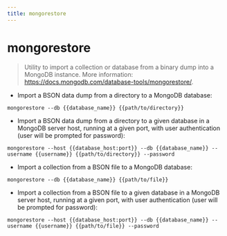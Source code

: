 ```yaml
---
title: mongorestore
---
```

# mongorestore

> Utility to import a collection or database from a binary dump into a MongoDB instance.
> More information: <https://docs.mongodb.com/database-tools/mongorestore/>.

- Import a BSON data dump from a directory to a MongoDB database:

`mongorestore --db {{database_name}} {{path/to/directory}}`

- Import a BSON data dump from a directory to a given database in a MongoDB server host, running at a given port, with user authentication (user will be prompted for password):

`mongorestore --host {{database_host:port}} --db {{database_name}} --username {{username}} {{path/to/directory}} --password`

- Import a collection from a BSON file to a MongoDB database:

`mongorestore --db {{database_name}} {{path/to/file}}`

- Import a collection from a BSON file to a given database in a MongoDB server host, running at a given port, with user authentication (user will be prompted for password):

`mongorestore --host {{database_host:port}} --db {{database_name}} --username {{username}} {{path/to/file}} --password`
